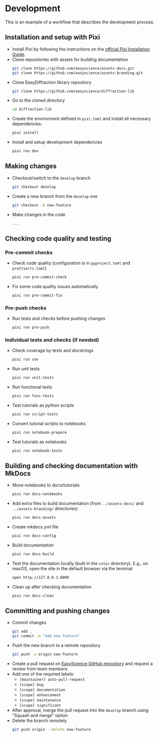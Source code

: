 # Development

This is an example of a workflow that describes the development process.

## Installation and setup with Pixi

- Install Pixi by following the instructions on the
  [official Pixi Installation Guide](https://pixi.sh/latest/installation).
- Clone repositories with assets for building documentation
  ```bash
  git clone https://github.com/easyscience/assets-docs.git
  git clone https://github.com/easyscience/assets-branding.git
  ```
- Clone EasyDiffraction library repository
  ```bash
  git clone https://github.com/easyscience/diffraction-lib
  ```
- Go to the cloned directory
  ```bash
  cd diffraction-lib
  ```
- Create the environment defined in `pixi.toml` and install all necessary
  dependencies:
  ```bash
  pixi install
  ```
- Install and setup development dependencies
  ```bash
  pixi run dev
  ```

## Making changes

- Checkout/switch to the `develop` branch
  ```bash
  git checkout develop
  ```
- Create a new branch from the `develop` one
  ```bash
  git checkout -b new-feature
  ```
- Make changes in the code
  ```bash
  ...
  ```

## Checking code quality and testing

### Pre-commit checks

- Check code quality (configuration is in `pyproject.toml` and
  `prettierrc.toml`)
  ```bash
  pixi run pre-commit-check
  ```
- Fix some code quality issues automatically
  ```bash
  pixi run pre-commit-fix
  ```

### Pre-push checks

- Run tests and checks before pushing changes
  ```bash
  pixi run pre-push
  ```

### Individual tests and checks (if needed)

- Check coverage by tests and docstrings
  ```bash
  pixi run cov
  ```
- Run unit tests
  ```bash
  pixi run unit-tests
  ```
- Run functional tests
  ```bash
  pixi run func-tests
  ```
- Test tutorials as python scripts
  ```bash
  pixi run script-tests
  ```
- Convert tutorial scripts to notebooks
  ```bash
  pixi run notebook-prepare
  ```
- Test tutorials as notebooks
  ```bash
  pixi run notebook-tests
  ```

## Building and checking documentation with MkDocs

- Move notebooks to docs/tutorials
  ```bash
  pixi run docs-notebooks
  ```
- Add extra files to build documentation (from `../assets-docs/` and
  `../assets-branding/` directories)
  ```bash
  pixi run docs-assets
  ```
- Create mkdocs.yml file
  ```bash
  pixi run docs-config
  ```
- Build documentation
  ```bash
  pixi run docs-build
  ```
- Test the documentation locally (built in the `site/` directory). E.g., on
  macOS, open the site in the default browser via the terminal
  ```bash
  open http://127.0.0.1:8000
  ```
- Clean up after checking documentation
  ```bash
  pixi run docs-clean
  ```

## Committing and pushing changes

- Commit changes
  ```bash
  git add .
  git commit -m "Add new feature"
  ```
- Push the new branch to a remote repository
  ```bash
  git push -u origin new-feature
  ```
- Create a pull request on
  [EasyScience GitHub repository](https://github.com/easyscience/diffraction-lib/pulls)
  and request a review from team members
- Add one of the required labels:
  - `[maintainer] auto-pull-request`
  - `[scope] bug`
  - `[scope] documentation`
  - `[scope] enhancement`
  - `[scope] maintenance`
  - `[scope] significant`
- After approval, merge the pull request into the `develop` branch using "Squash
  and merge" option
- Delete the branch remotely
  ```bash
  git push origin --delete new-feature
  ```
